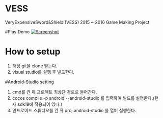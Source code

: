 ﻿# VESS
VeryExpensiveSword&amp;Shield (VESS)
2015 ~ 2016 Game Making Project

#Play Demo
[![Screenshot](http://img.youtube.com/vi/fC2No9jUI5E/0.jpg)](https://www.youtube.com/watch?v=fC2No9jUI5E)

# How to setup
1. 해당 git을 clone 받는다.
2. visual studio를 실행 후 빌드한다.

#Android-Studio setting
1. cmd를 킨 뒤 프로젝트 최상단 경로로 들어간다.
2. cocos compile -p android --android-studio 를 입력하여 빌드를 실행한다.(현재 sdk19에 적용되어 있다.)
3. 안드로이드 스튜디오를 킨 뒤 proj.android-studio 를 열어 실행한다.
